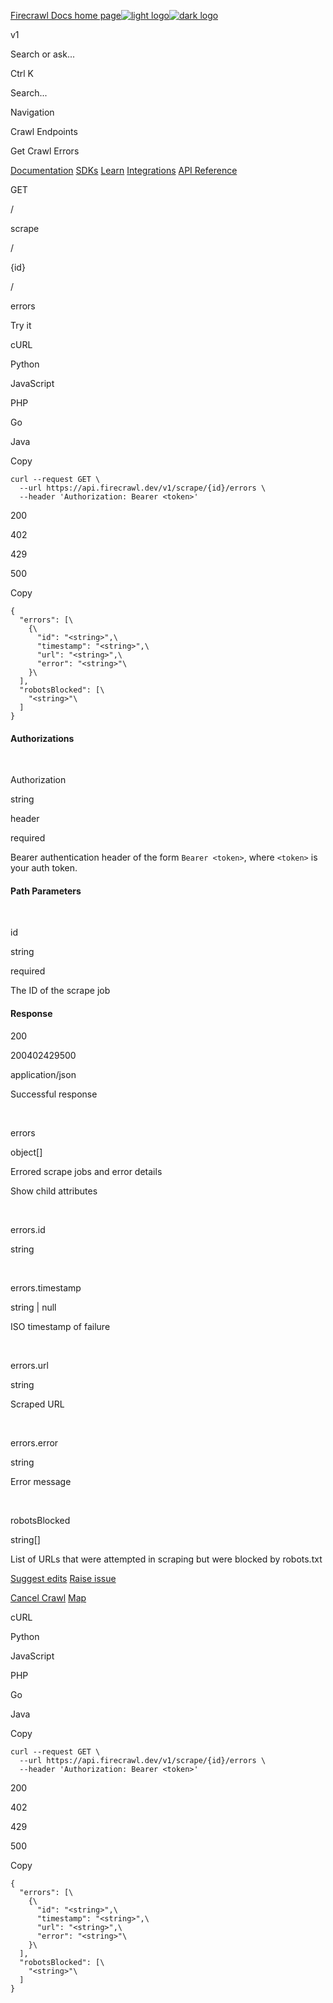 [Firecrawl Docs home page![light logo](https://mintlify.s3.us-west-1.amazonaws.com/firecrawl/logo/logo.png)![dark logo](https://mintlify.s3.us-west-1.amazonaws.com/firecrawl/logo/logo-dark.png)](https://firecrawl.dev/)

v1

Search or ask...

Ctrl K

Search...

Navigation

Crawl Endpoints

Get Crawl Errors

[Documentation](https://docs.firecrawl.dev/introduction)
[SDKs](https://docs.firecrawl.dev/sdks/overview)
[Learn](https://www.firecrawl.dev/blog/category/tutorials)
[Integrations](https://www.firecrawl.dev/app)
[API Reference](https://docs.firecrawl.dev/api-reference/introduction)

GET

/

scrape

/

{id}

/

errors

Try it

cURL

Python

JavaScript

PHP

Go

Java

Copy

    curl --request GET \
      --url https://api.firecrawl.dev/v1/scrape/{id}/errors \
      --header 'Authorization: Bearer <token>'

200

402

429

500

Copy

    {
      "errors": [\
        {\
          "id": "<string>",\
          "timestamp": "<string>",\
          "url": "<string>",\
          "error": "<string>"\
        }\
      ],
      "robotsBlocked": [\
        "<string>"\
      ]
    }

#### Authorizations

[​](https://docs.firecrawl.dev/api-reference/endpoint/scrape-get-errors#authorization-authorization)

Authorization

string

header

required

Bearer authentication header of the form `Bearer <token>`, where `<token>` is your auth token.

#### Path Parameters

[​](https://docs.firecrawl.dev/api-reference/endpoint/scrape-get-errors#parameter-id)

id

string

required

The ID of the scrape job

#### Response

200

200402429500

application/json

Successful response

[​](https://docs.firecrawl.dev/api-reference/endpoint/scrape-get-errors#response-errors)

errors

object\[\]

Errored scrape jobs and error details

Show child attributes

[​](https://docs.firecrawl.dev/api-reference/endpoint/scrape-get-errors#response-errors-id)

errors.id

string

[​](https://docs.firecrawl.dev/api-reference/endpoint/scrape-get-errors#response-errors-timestamp)

errors.timestamp

string | null

ISO timestamp of failure

[​](https://docs.firecrawl.dev/api-reference/endpoint/scrape-get-errors#response-errors-url)

errors.url

string

Scraped URL

[​](https://docs.firecrawl.dev/api-reference/endpoint/scrape-get-errors#response-errors-error)

errors.error

string

Error message

[​](https://docs.firecrawl.dev/api-reference/endpoint/scrape-get-errors#response-robots-blocked)

robotsBlocked

string\[\]

List of URLs that were attempted in scraping but were blocked by robots.txt

[Suggest edits](https://github.com/hellofirecrawl/docs/edit/main/api-reference/endpoint/scrape-get-errors.mdx)
[Raise issue](https://github.com/hellofirecrawl/docs/issues/new?title=Issue%20on%20docs&body=Path:%20/api-reference/endpoint/scrape-get-errors)

[Cancel Crawl](https://docs.firecrawl.dev/api-reference/endpoint/scrape-delete)
[Map](https://docs.firecrawl.dev/api-reference/endpoint/map)

cURL

Python

JavaScript

PHP

Go

Java

Copy

    curl --request GET \
      --url https://api.firecrawl.dev/v1/scrape/{id}/errors \
      --header 'Authorization: Bearer <token>'

200

402

429

500

Copy

    {
      "errors": [\
        {\
          "id": "<string>",\
          "timestamp": "<string>",\
          "url": "<string>",\
          "error": "<string>"\
        }\
      ],
      "robotsBlocked": [\
        "<string>"\
      ]
    }
